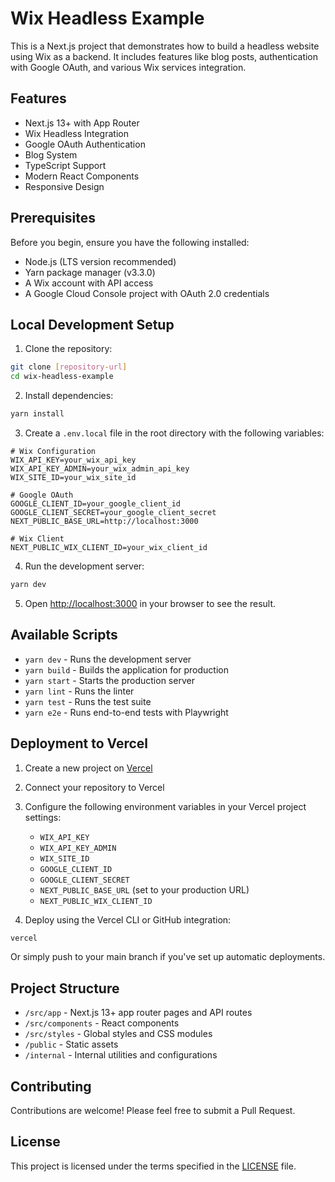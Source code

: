 # Wix Headless Example

This is a Next.js project that demonstrates how to build a headless website using Wix as a backend. It includes features like blog posts, authentication with Google OAuth, and various Wix services integration.

## Features

- Next.js 13+ with App Router
- Wix Headless Integration
- Google OAuth Authentication
- Blog System
- TypeScript Support
- Modern React Components
- Responsive Design

## Prerequisites

Before you begin, ensure you have the following installed:
- Node.js (LTS version recommended)
- Yarn package manager (v3.3.0)
- A Wix account with API access
- A Google Cloud Console project with OAuth 2.0 credentials

## Local Development Setup

1. Clone the repository:
```bash
git clone [repository-url]
cd wix-headless-example
```

2. Install dependencies:
```bash
yarn install
```

3. Create a `.env.local` file in the root directory with the following variables:
```env
# Wix Configuration
WIX_API_KEY=your_wix_api_key
WIX_API_KEY_ADMIN=your_wix_admin_api_key
WIX_SITE_ID=your_wix_site_id

# Google OAuth
GOOGLE_CLIENT_ID=your_google_client_id
GOOGLE_CLIENT_SECRET=your_google_client_secret
NEXT_PUBLIC_BASE_URL=http://localhost:3000

# Wix Client
NEXT_PUBLIC_WIX_CLIENT_ID=your_wix_client_id
```

4. Run the development server:
```bash
yarn dev
```

5. Open [http://localhost:3000](http://localhost:3000) in your browser to see the result.

## Available Scripts

- `yarn dev` - Runs the development server
- `yarn build` - Builds the application for production
- `yarn start` - Starts the production server
- `yarn lint` - Runs the linter
- `yarn test` - Runs the test suite
- `yarn e2e` - Runs end-to-end tests with Playwright

## Deployment to Vercel

1. Create a new project on [Vercel](https://vercel.com)

2. Connect your repository to Vercel

3. Configure the following environment variables in your Vercel project settings:
   - `WIX_API_KEY`
   - `WIX_API_KEY_ADMIN`
   - `WIX_SITE_ID`
   - `GOOGLE_CLIENT_ID`
   - `GOOGLE_CLIENT_SECRET`
   - `NEXT_PUBLIC_BASE_URL` (set to your production URL)
   - `NEXT_PUBLIC_WIX_CLIENT_ID`

4. Deploy using the Vercel CLI or GitHub integration:
```bash
vercel
```

Or simply push to your main branch if you've set up automatic deployments.

## Project Structure

- `/src/app` - Next.js 13+ app router pages and API routes
- `/src/components` - React components
- `/src/styles` - Global styles and CSS modules
- `/public` - Static assets
- `/internal` - Internal utilities and configurations

## Contributing

Contributions are welcome! Please feel free to submit a Pull Request.

## License

This project is licensed under the terms specified in the [LICENSE](LICENSE) file.
